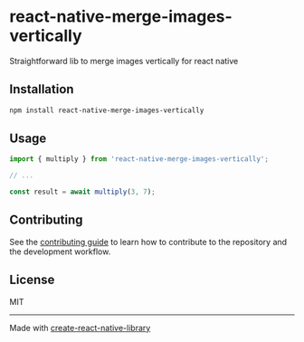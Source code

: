 # react-native-merge-images-vertically

Straightforward lib to merge images vertically for react native

## Installation

```sh
npm install react-native-merge-images-vertically
```

## Usage

```js
import { multiply } from 'react-native-merge-images-vertically';

// ...

const result = await multiply(3, 7);
```

## Contributing

See the [contributing guide](CONTRIBUTING.md) to learn how to contribute to the repository and the development workflow.

## License

MIT

---

Made with [create-react-native-library](https://github.com/callstack/react-native-builder-bob)
